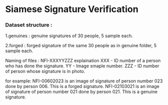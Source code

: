 # Siamese Signature Verification

### Dataset structure :

1.genuines : genuine signatures of 30 people, 5 sample each.

2.forged : forged signature of the same 30 people as in genuine folder, 5 sample each.

Naming of files : NFI-XXXYYZZZ
explaination XXX - ID number of a person who has done the signature.
YY - Image smaple number.
ZZZ - ID number of person whose signature is in photo.

for example: NFI-00602023 is an image of signature of person number 023 done by person 006. This is a forged signature.
NFI-02103021 is an image of signature of person number 021 done by person 021. This is a genuine signature.

